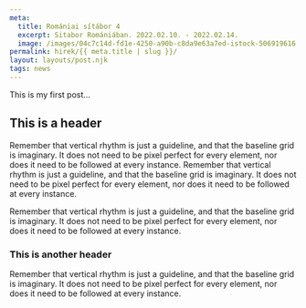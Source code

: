 ```yaml
---
meta:
  title: Romániai sítábor 4
  excerpt: Sitabor Romániában. 2022.02.10. - 2022.02.14.
  image: /images/04c7c14d-fd1e-4250-a90b-c8da9e63a7ed-istock-506919616.jpg
permalink: hirek/{{ meta.title | slug }}/
layout: layouts/post.njk
tags: news
---
```


This is my first post...

## This is a header

Remember that vertical rhythm is just a guideline, and that the baseline grid is imaginary. It does not need to be pixel perfect for every element, nor does it need to be followed at every instance. Remember that vertical rhythm is just a guideline, and that the baseline grid is imaginary. It does not need to be pixel perfect for every element, nor does it need to be followed at every instance.

Remember that vertical rhythm is just a guideline, and that the baseline grid is imaginary. It does not need to be pixel perfect for every element, nor does it need to be followed at every instance.

### This is another header

Remember that vertical rhythm is just a guideline, and that the baseline grid is imaginary. It does not need to be pixel perfect for every element, nor does it need to be followed at every instance.
